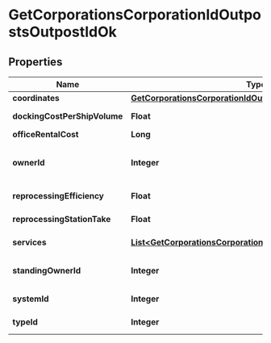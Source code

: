 
# GetCorporationsCorporationIdOutpostsOutpostIdOk

## Properties
Name | Type | Description | Notes
------------ | ------------- | ------------- | -------------
**coordinates** | [**GetCorporationsCorporationIdOutpostsOutpostIdCoordinates**](GetCorporationsCorporationIdOutpostsOutpostIdCoordinates.md) |  |  [optional]
**dockingCostPerShipVolume** | **Float** | docking_cost_per_ship_volume number | 
**officeRentalCost** | **Long** | office_rental_cost integer | 
**ownerId** | **Integer** | The entity that owns the station (e.g. the entity whose logo is on the station services bar) | 
**reprocessingEfficiency** | **Float** | reprocessing_efficiency number | 
**reprocessingStationTake** | **Float** | reprocessing_station_take number | 
**services** | [**List&lt;GetCorporationsCorporationIdOutpostsOutpostIdService&gt;**](GetCorporationsCorporationIdOutpostsOutpostIdService.md) | A list of services the given outpost provides | 
**standingOwnerId** | **Integer** | The owner ID that sets the ability for someone to dock based on standings. | 
**systemId** | **Integer** | The ID of the solar system the outpost rests in | 
**typeId** | **Integer** | The type ID of the given outpost | 



